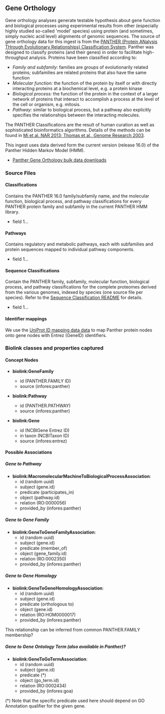 ## Gene Orthology

Gene orthology analyses generate testable hypothesis about gene function and biological processes using experimental results from other (especially highly studied so-called 'model' species) using protein (and sometimes, simply nucleic acid level) alignments of genomic sequences.  The source of gene orthology data for this ingest is from the  [PANTHER (Protein ANalysis THrough Evolutionary Relationships) Classification System](http://www.pantherdb.org/). Panther was designed to classify proteins (and their genes) in order to facilitate high-throughput analysis. Proteins have been classified according to:
- _Family and subfamily:_ families are groups of evolutionarily related proteins; subfamilies are related proteins that also have the same function
- _Molecular function:_ the function of the protein by itself or with directly interacting proteins at a biochemical level, e.g. a protein kinase
- _Biological process:_ the function of the protein in the context of a larger network of proteins that interact to accomplish a process at the level of the cell or organism, e.g. mitosis.
- _Pathway:_ similar to biological process, but a pathway also explicitly specifies the relationships between the interacting molecules.

The PANTHER Classifications are the result of human curation as well as sophisticated bioinformatics algorithms. Details of the methods can be found in [Mi et al. NAR 2013; Thomas et al., Genome Research 2003](http://www.genome.org/cgi/content/full/13/9/2129).

This ingest uses data derived form the current version (release 16.0) of the Panther Hidden Markov Model (HMM).

* [Panther Gene Orthology bulk data downloads](http://data.pantherdb.org/ftp/pathway/current_release/)

### Source Files

#### Classifications

Contains the PANTHER 16.0 family/subfamily name, and the molecular function, biological process, and pathway classifications for every PANTHER protein family and subfamily in the current PANTHER HMM library.

* field 1...

#### Pathways

Contains regulatory and metabolic pathways, each with subfamilies and protein sequences mapped to individual pathway components.

* field 1...

#### Sequence Classifications

Contain the PANTHER family, subfamily, molecular function, biological process, and pathway classifications for the complete proteomes derived from the various genomes, indexed by species (one source file per species).  Refer to the [Sequence Classification README](http://data.pantherdb.org/ftp/sequence_classifications/current_release/README) for details.

* field 1...

#### Identifier mappings

We use the [UniProt ID mapping data data](ftp://ftp.uniprot.org/pub/databases/uniprot/current_release/knowledgebase/idmapping/idmapping_selected.tab.gz) to map Panther protein nodes onto gene nodes with Entrez (GeneID) identifiers.

### Biolink classes and properties captured

#### Concept Nodes

* **biolink:GeneFamily**
  * id (PANTHER.FAMILY ID)
  * source (infores:panther)

* **biolink:Pathway**
  * id (PANTHER.PATHWAY)
  * source (infores:panther)

* **biolink:Gene**
  * id (NCBIGene Entrez ID)
  * in taxon (NCBITaxon ID)
  * source (infores:entrez)

#### Possible Associations

##### Gene to Pathway

* **biolink:MacromolecularMachineToBiologicalProcessAssociation**:
    * id (random uuid)
    * subject (gene.id)
    * predicate (participates_in)
    * object (pathway.id)
    * relation (RO:0000056)
    * provided_by (infores:panther)

##### Gene to Gene Family

* **biolink:GeneToGeneFamilyAssociation**:
    * id (random uuid)
    * subject (gene.id)
    * predicate (member_of)
    * object (gene_family.id)
    * relation (RO:0002350)
    * provided_by (infores:panther)

##### Gene to Gene Homology

* **biolink:GeneToGeneHomologyAssociation**:
    * id (random uuid)
    * subject (gene.id)
    * predicate (orthologous to)
    * object (gene.id)
    * relation (RO:HOM0000017)
    * provided_by (infores:panther)

This relationship can be inferred from common PANTHER.FAMILY membership?

##### Gene to Gene Ontology Term (also available in Panther)?

* **biolink:GeneToGoTermAssociation**:
    * id (random uuid)
    * subject (gene.id)
    * predicate (*)
    * object (go_term.id)
    * relation (RO:0002434)
    * provided_by (infores:goa)

(*) Note that the specific predicate used here should depend on GO Annotation qualifier for the given gene.